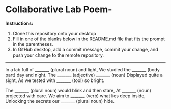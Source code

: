 # Collaborative Lab Poem-

**Instructions:**
1) Clone this repository onto your desktop
2) Fill in one of the blanks below in the README.md file that fits the prompt in the parentheses.
3) In GitHub desktop, add a commit message, commit your change, and push your change to the remote repository.
   

-----------------------



In a lab full of _______ (plural noun) and light,
We studied the _______ (body part) day and night.
The _______ (adjective) _______ (noun)
Displayed quite a sight,
As we tested with _______ (tool) so bright.


The _______ (plural noun) would blink and then stare,
At _______ (noun) projected with care.
We aim to _______ (verb) what lies deep inside,
Unlocking the secrets our _______ (plural noun) hide.
